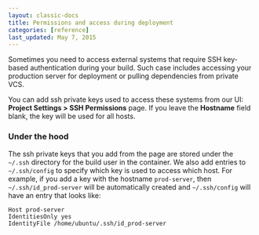 ```yaml
---
layout: classic-docs
title: Permissions and access during deployment
categories: [reference]
last_updated: May 7, 2015
---
```


Sometimes you need to access external systems that require SSH key-based authentication during your build. Such case includes accessing your production server for deployment or pulling dependencies from private VCS.

You can add ssh private keys used to access these systems from our UI: **Project Settings > SSH Permissions** page.
If you leave the **Hostname** field blank, the key will be used for all hosts.

### Under the hood
The ssh private keys that you add from the page are stored under the `~/.ssh` directory for the build user in the container. We also add entries to `~/.ssh/config` to specify which key is used to access which host. For example, if you add a key with the hostname `prod-server`, then `~/.ssh/id_prod-server` will be automatically created and `~/.ssh/config` will have an entry that looks like:

```
Host prod-server
IdentitiesOnly yes
IdentityFile /home/ubuntu/.ssh/id_prod-server
```
